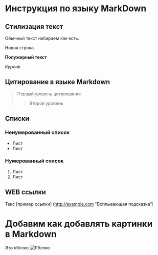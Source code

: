 # Инструкция по языку MarkDown

## Стилизация текст
Обычный текст набираем как есть.

Новая строка.

**Полужирный текст**

*Курсив*

## Цитирование в языке Markdown
> Первый уровень цитирования
>>Второй уровень

## Списки
### Ненумерованный список
* Лист
* Лист

### Нумерованный список
1. Лист
2. Лист

## WEB ссылки
Текс [пример ссылки] (http://example.com "Всплывающая подсказка")

# Добавим как добавлять картинки в Markdown
Это яблоко
![Яблоко](apple.jpeg)
